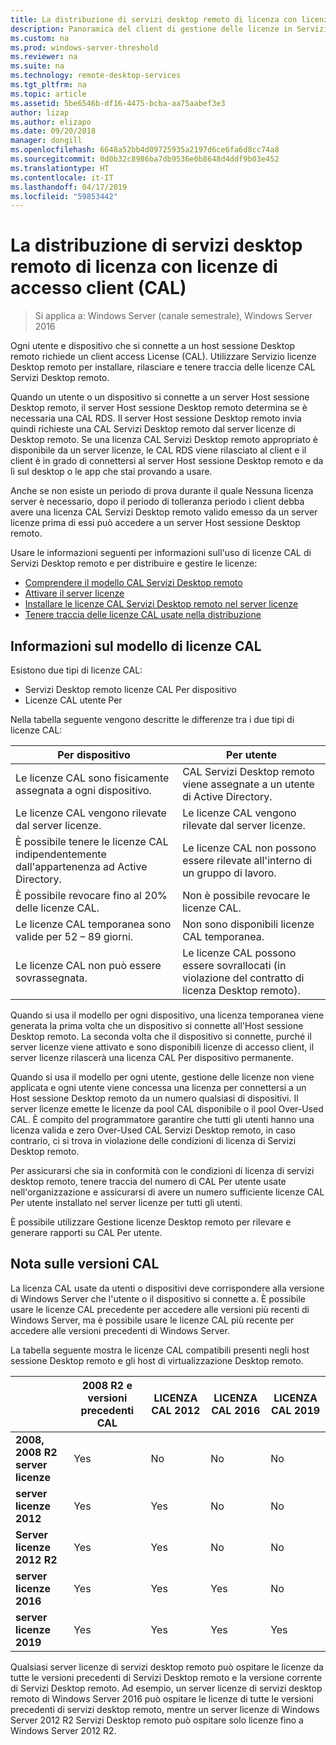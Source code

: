 ```yaml
---
title: La distribuzione di servizi desktop remoto di licenza con licenze di accesso client (CAL)
description: Panoramica del client di gestione delle licenze in Servizi Desktop remoto.
ms.custom: na
ms.prod: windows-server-threshold
ms.reviewer: na
ms.suite: na
ms.technology: remote-desktop-services
ms.tgt_pltfrm: na
ms.topic: article
ms.assetid: 5be6546b-df16-4475-bcba-aa75aabef3e3
author: lizap
ms.author: elizapo
ms.date: 09/20/2018
manager: dongill
ms.openlocfilehash: 6648a52bb4d09725935a2197d6ce6fa6d8cc74a8
ms.sourcegitcommit: 0d0b32c8986ba7db9536e0b8648d4ddf9b03e452
ms.translationtype: HT
ms.contentlocale: it-IT
ms.lasthandoff: 04/17/2019
ms.locfileid: "59853442"
---
```

# <a name="license-your-rds-deployment-with-client-access-licenses-cals"></a>La distribuzione di servizi desktop remoto di licenza con licenze di accesso client (CAL)

>Si applica a: Windows Server (canale semestrale), Windows Server 2016

Ogni utente e dispositivo che si connette a un host sessione Desktop remoto richiede un client access License (CAL). Utilizzare Servizio licenze Desktop remoto per installare, rilasciare e tenere traccia delle licenze CAL Servizi Desktop remoto.  

Quando un utente o un dispositivo si connette a un server Host sessione Desktop remoto, il server Host sessione Desktop remoto determina se è necessaria una CAL RDS. Il server Host sessione Desktop remoto invia quindi richieste una CAL Servizi Desktop remoto dal server licenze di Desktop remoto. Se una licenza CAL Servizi Desktop remoto appropriato è disponibile da un server licenze, le CAL RDS viene rilasciato al client e il client è in grado di connettersi al server Host sessione Desktop remoto e da lì sul desktop o le app che stai provando a usare.

Anche se non esiste un periodo di prova durante il quale Nessuna licenza server è necessario, dopo il periodo di tolleranza periodo i client debba avere una licenza CAL Servizi Desktop remoto valido emesso da un server licenze prima di essi può accedere a un server Host sessione Desktop remoto.

Usare le informazioni seguenti per informazioni sull'uso di licenze CAL di Servizi Desktop remoto e per distribuire e gestire le licenze:

- [Comprendere il modello CAL Servizi Desktop remoto](#understanding-the-cals-model)
- [Attivare il server licenze](rds-activate-license-server.md)
- [Installare le licenze CAL Servizi Desktop remoto nel server licenze](rds-install-cals.md)
- [Tenere traccia delle licenze CAL usate nella distribuzione](rds-track-cals.md)

## <a name="understanding-the-cals-model"></a>Informazioni sul modello di licenze CAL

Esistono due tipi di licenze CAL:

- Servizi Desktop remoto licenze CAL Per dispositivo
- Licenze CAL utente Per

Nella tabella seguente vengono descritte le differenze tra i due tipi di licenze CAL:

| Per dispositivo                                                     | Per utente                                                                         |
|----------------------------------------------------------------|----------------------------------------------------------------------------------|
| Le licenze CAL sono fisicamente assegnata a ogni dispositivo.                   | CAL Servizi Desktop remoto viene assegnate a un utente di Active Directory.                                 |
| Le licenze CAL vengono rilevate dal server licenze.                        | Le licenze CAL vengono rilevate dal server licenze.                                          |
| È possibile tenere le licenze CAL indipendentemente dall'appartenenza ad Active Directory. | Le licenze CAL non possono essere rilevate all'interno di un gruppo di lavoro.                                       |
| È possibile revocare fino al 20% delle licenze CAL.                              | Non è possibile revocare le licenze CAL.                                                      |
| Le licenze CAL temporanea sono valide per 52 – 89 giorni.                       | Non sono disponibili licenze CAL temporanea.                                                |
| Le licenze CAL non può essere sovrassegnata.                                  | Le licenze CAL possono essere sovrallocati (in violazione del contratto di licenza Desktop remoto). |

Quando si usa il modello per ogni dispositivo, una licenza temporanea viene generata la prima volta che un dispositivo si connette all'Host sessione Desktop remoto. La seconda volta che il dispositivo si connette, purché il server licenze viene attivato e sono disponibili licenze di accesso client, il server licenze rilascerà una licenza CAL Per dispositivo permanente.

Quando si usa il modello per ogni utente, gestione delle licenze non viene applicata e ogni utente viene concessa una licenza per connettersi a un Host sessione Desktop remoto da un numero qualsiasi di dispositivi. Il server licenze emette le licenze da pool CAL disponibile o il pool Over-Used CAL. È compito del programmatore garantire che tutti gli utenti hanno una licenza valida e zero Over-Used CAL Servizi Desktop remoto, in caso contrario, ci si trova in violazione delle condizioni di licenza di Servizi Desktop remoto.

Per assicurarsi che sia in conformità con le condizioni di licenza di servizi desktop remoto, tenere traccia del numero di CAL Per utente usate nell'organizzazione e assicurarsi di avere un numero sufficiente licenze CAL Per utente installato nel server licenze per tutti gli utenti.

È possibile utilizzare Gestione licenze Desktop remoto per rilevare e generare rapporti su CAL Per utente.

## <a name="note-about-cal-versions"></a>Nota sulle versioni CAL

La licenza CAL usate da utenti o dispositivi deve corrispondere alla versione di Windows Server che l'utente o il dispositivo si connette a. È possibile usare le licenze CAL precedente per accedere alle versioni più recenti di Windows Server, ma è possibile usare le licenze CAL più recente per accedere alle versioni precedenti di Windows Server.

La tabella seguente mostra le licenze CAL compatibili presenti negli host sessione Desktop remoto e gli host di virtualizzazione Desktop remoto.

|                  |2008 R2 e versioni precedenti CAL|LICENZA CAL 2012|LICENZA CAL 2016|LICENZA CAL 2019|
|---------------------------------|--------|--------|--------|--------|
| **2008, 2008 R2 server licenze**| Yes    | No     | No     | No     |
| **server licenze 2012**         | Yes    | Yes    | No     | No     |
| **Server licenze 2012 R2**      | Yes    | Yes    | No     | No     |
| **server licenze 2016**         | Yes    | Yes    | Yes    | No     |
| **server licenze 2019**         | Yes    | Yes    | Yes    | Yes    |

Qualsiasi server licenze di servizi desktop remoto può ospitare le licenze da tutte le versioni precedenti di Servizi Desktop remoto e la versione corrente di Servizi Desktop remoto. Ad esempio, un server licenze di servizi desktop remoto di Windows Server 2016 può ospitare le licenze di tutte le versioni precedenti di servizi desktop remoto, mentre un server licenze di Windows Server 2012 R2 Servizi Desktop remoto può ospitare solo licenze fino a Windows Server 2012 R2.

